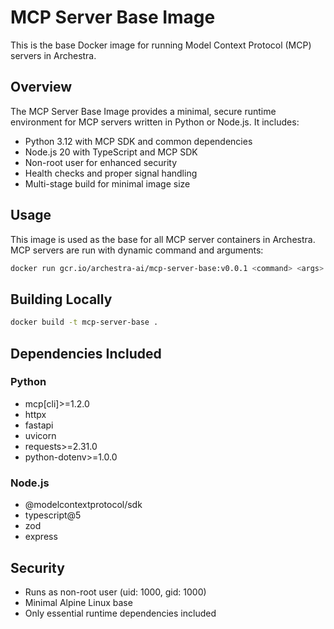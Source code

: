 # MCP Server Base Image

This is the base Docker image for running Model Context Protocol (MCP) servers in Archestra.

## Overview

The MCP Server Base Image provides a minimal, secure runtime environment for MCP servers written in Python or Node.js. It includes:

- Python 3.12 with MCP SDK and common dependencies
- Node.js 20 with TypeScript and MCP SDK
- Non-root user for enhanced security
- Health checks and proper signal handling
- Multi-stage build for minimal image size

## Usage

This image is used as the base for all MCP server containers in Archestra. MCP servers are run with dynamic command and arguments:

```bash
docker run gcr.io/archestra-ai/mcp-server-base:v0.0.1 <command> <args>
```

## Building Locally

```bash
docker build -t mcp-server-base .
```

## Dependencies Included

### Python

- mcp[cli]>=1.2.0
- httpx
- fastapi
- uvicorn
- requests>=2.31.0
- python-dotenv>=1.0.0

### Node.js

- @modelcontextprotocol/sdk
- typescript@5
- zod
- express

## Security

- Runs as non-root user (uid: 1000, gid: 1000)
- Minimal Alpine Linux base
- Only essential runtime dependencies included
